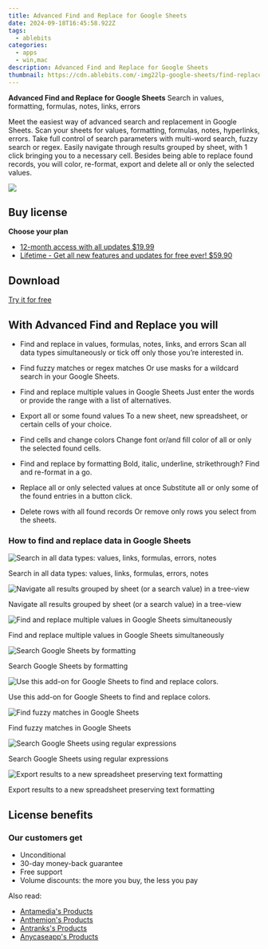 ```yaml
---
title: Advanced Find and Replace for Google Sheets
date: 2024-09-18T16:45:58.922Z
tags: 
  - ablebits
categories: 
  - apps
  - win,mac
description: Advanced Find and Replace for Google Sheets
thumbnail: https://cdn.ablebits.com/-img22lp-google-sheets/find-replace/look-in.webp
---
```


**Advanced Find and Replace for Google Sheets**
Search in values, formatting, formulas, notes, links, errors

Meet the easiest way of advanced search and replacement in Google Sheets. Scan your sheets for values, formatting, formulas, notes, hyperlinks, errors. Take full control of search parameters with multi-word search, fuzzy search or regex. Easily navigate through results grouped by sheet, with 1 click bringing you to a necessary cell. Besides being able to replace found records, you will color, re-format, export and delete all or only the selected values.

![](https://cdn.ablebits.com/-img22lp-google-sheets/find-replace/header-cover.webp)

## Buy license

**Choose your plan**

- [12-month access with all updates $19.99](https://secure.2checkout.com/order/checkout.php?PRODS=4721360&QTY=1&AFFILIATE=108875&CART=1&CARD=2&DESIGN_TYPE=2&SHORT_FORM=1&COUPON=TrSbExpr-MjAdns-01&CLEAN_CART=ALL&SRC=website)
- [Lifetime - Get all new features and updates for free ever! $59.90](https://secure.2checkout.com/order/checkout.php?PRODS=4729642&QTY=1&AFFILIATE=108875&CART=1&CARD=2&DESIGN_TYPE=2&SHORT_FORM=1&CLEAN_CART=ALL&SRC=website)

## Download

[Try it for free](https://workspace.google.com/marketplace/app/advanced_find_and_replace/460077608560)

## With Advanced Find and Replace you will

-   Find and replace in values, formulas, notes, links, and errors Scan all data types simultaneously or tick off only those you’re interested in.
-   Find fuzzy matches or regex matches Or use masks for a wildcard search in your Google Sheets.
-   Find and replace multiple values in Google Sheets Just enter the words or provide the range with a list of alternatives.
-   Export all or some found values To a new sheet, new spreadsheet, or certain cells of your choice.

-   Find cells and change colors Change font or/and fill color of all or only the selected found cells.
-   Find and replace by formatting Bold, italic, underline, strikethrough? Find and re-format in a go.
-   Replace all or only selected values at once Substitute all or only some of the found entries in a button click.
-   Delete rows with all found records Or remove only rows you select from the sheets.

### How to find and replace data in Google Sheets

 ![Search in all data types: values, links, formulas, errors, notes](https://cdn.ablebits.com/-img22lp-google-sheets/find-replace/look-in.png)

Search in all data types: values, links, formulas, errors, notes

 ![Navigate all results grouped by sheet (or a search value) in a tree-view](https://cdn.ablebits.com/-img22lp-google-sheets/find-replace/navigate-found-values.png)

Navigate all results grouped by sheet (or a search value) in a tree-view

 ![Find and replace multiple values in Google Sheets simultaneously](https://cdn.ablebits.com/-img22lp-google-sheets/find-replace/find-replace-multiple-values.png)

Find and replace multiple values in Google Sheets simultaneously

 ![Search Google Sheets by formatting](https://cdn.ablebits.com/-img22lp-google-sheets/find-replace/find-colored-cells.png)

Search Google Sheets by formatting

 ![Use this add-on for Google Sheets to find and replace colors.](https://cdn.ablebits.com/-img22lp-google-sheets/find-replace/replace-color.png)

Use this add-on for Google Sheets to find and replace colors.

 ![Find fuzzy matches in Google Sheets](https://cdn.ablebits.com/-img22lp-google-sheets/find-replace/fuzzy-search.png)

Find fuzzy matches in Google Sheets

 ![Search Google Sheets using regular expressions](https://cdn.ablebits.com/-img22lp-google-sheets/find-replace/regex-search.png)

Search Google Sheets using regular expressions

 ![Export results to a new spreadsheet preserving text formatting](https://cdn.ablebits.com/-img22lp-google-sheets/find-replace/export-results.png)

Export results to a new spreadsheet preserving text formatting

## License benefits

### Our customers get

- Unconditional
- 30-day money-back guarantee
- Free support
- Volume discounts: the more you buy, the less you pay 

<ins class="adsbygoogle"
      style="display:block"
      data-ad-client="ca-pub-7571918770474297"
      data-ad-slot="8358498916"
      data-ad-format="auto"
      data-full-width-responsive="true"></ins>

<span class="atpl-alsoreadstyle">Also read:</span>
<div><ul>
<li><a href="https://tools.techidaily.com/antamedia/products/"><u>Antamedia's Products</u></a></li>
<li><a href="https://tools.techidaily.com/anthemion/products/"><u>Anthemion's Products</u></a></li>
<li><a href="https://tools.techidaily.com/antranks/products/"><u>Antranks's Products</u></a></li>
<li><a href="https://tools.techidaily.com/anycaseapp/products/"><u>Anycaseapp's Products</u></a></li>
</ul></div>

